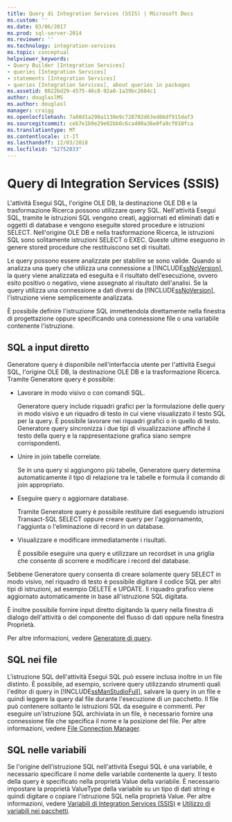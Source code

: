 ```yaml
---
title: Query di Integration Services (SSIS) | Microsoft Docs
ms.custom: ''
ms.date: 03/06/2017
ms.prod: sql-server-2014
ms.reviewer: ''
ms.technology: integration-services
ms.topic: conceptual
helpviewer_keywords:
- Query Builder [Integration Services]
- queries [Integration Services]
- statements [Integration Services]
- queries [Integration Services], about queries in packages
ms.assetid: 8822bd29-4575-46c8-92a0-1a39bc2604c1
author: douglaslMS
ms.author: douglasl
manager: craigg
ms.openlocfilehash: 7a08d1a290a1130e9c728702d63ed86df915daf3
ms.sourcegitcommit: ceb7e1b9e29e02bb0c6ca400a36e0fa9cf010fca
ms.translationtype: MT
ms.contentlocale: it-IT
ms.lasthandoff: 12/03/2018
ms.locfileid: "52752033"
---
```

# <a name="integration-services-ssis-queries"></a>Query di Integration Services (SSIS)
  L'attività Esegui SQL, l'origine OLE DB, la destinazione OLE DB e la trasformazione Ricerca possono utilizzare query SQL. Nell'attività Esegui SQL, tramite le istruzioni SQL vengono creati, aggiornati ed eliminati dati e oggetti di database e vengono eseguite stored procedure e istruzioni SELECT. Nell'origine OLE DB e nella trasformazione Ricerca, le istruzioni SQL sono solitamente istruzioni SELECT o EXEC. Queste ultime eseguono in genere stored procedure che restituiscono set di risultati.  
  
 Le query possono essere analizzate per stabilire se sono valide. Quando si analizza una query che utilizza una connessione a [!INCLUDE[ssNoVersion](../includes/ssnoversion-md.md)], la query viene analizzata ed eseguita e il risultato dell'esecuzione, ovvero esito positivo o negativo, viene assegnato al risultato dell'analisi. Se la query utilizza una connessione a dati diversi da [!INCLUDE[ssNoVersion](../includes/ssnoversion-md.md)], l'istruzione viene semplicemente analizzata.  
  
 È possibile definire l'istruzione SQL immettendola direttamente nella finestra di progettazione oppure specificando una connessione file o una variabile contenente l'istruzione.  
  
## <a name="direct-input-sql"></a>SQL a input diretto  
 Generatore query è disponibile nell'interfaccia utente per l'attività Esegui SQL, l'origine OLE DB, la destinazione OLE DB e la trasformazione Ricerca. Tramite Generatore query è possibile:  
  
-   Lavorare in modo visivo o con comandi SQL.  
  
     Generatore query include riquadri grafici per la formulazione delle query in modo visivo e un riquadro di testo in cui viene visualizzato il testo SQL per la query. È possibile lavorare nei riquadri grafici o in quello di testo. Generatore query sincronizza i due tipi di visualizzazione affinché il testo della query e la rappresentazione grafica siano sempre corrispondenti.  
  
-   Unire in join tabelle correlate.  
  
     Se in una query si aggiungono più tabelle, Generatore query determina automaticamente il tipo di relazione tra le tabelle e formula il comando di join appropriato.  
  
-   Eseguire query o aggiornare database.  
  
     Tramite Generatore query è possibile restituire dati eseguendo istruzioni Transact-SQL SELECT oppure creare query per l'aggiornamento, l'aggiunta o l'eliminazione di record in un database.  
  
-   Visualizzare e modificare immediatamente i risultati.  
  
     È possibile eseguire una query e utilizzare un recordset in una griglia che consente di scorrere e modificare i record del database.  
  
 Sebbene Generatore query consenta di creare solamente query SELECT in modo visivo, nel riquadro di testo è possibile digitare il codice SQL per altri tipi di istruzioni, ad esempio DELETE e UPDATE. Il riquadro grafico viene aggiornato automaticamente in base all'istruzione SQL digitata.  
  
 È inoltre possibile fornire input diretto digitando la query nella finestra di dialogo dell'attività o del componente del flusso di dati oppure nella finestra Proprietà.  
  
 Per altre informazioni, vedere [Generatore di query](../../2014/integration-services/query-builder.md).  
  
## <a name="sql-in-files"></a>SQL nei file  
 L'istruzione SQL dell'attività Esegui SQL può essere inclusa inoltre in un file distinto. È possibile, ad esempio, scrivere query utilizzando strumenti quali l'editor di query in [!INCLUDE[ssManStudioFull](../includes/ssmanstudiofull-md.md)], salvare la query in un file e quindi leggere la query dal file durante l'esecuzione di un pacchetto. Il file può contenere soltanto le istruzioni SQL da eseguire e commenti. Per eseguire un'istruzione SQL archiviata in un file, è necessario fornire una connessione file che specifica il nome e la posizione del file. Per altre informazioni, vedere [File Connection Manager](connection-manager/file-connection-manager.md).  
  
## <a name="sql-in-variables"></a>SQL nelle variabili  
 Se l'origine dell'istruzione SQL nell'attività Esegui SQL è una variabile, è necessario specificare il nome delle variabile contenente la query. Il testo della query è specificato nella proprietà Value della variabile. È necessario impostare la proprietà ValueType della variabile su un tipo di dati string e quindi digitare o copiare l'istruzione SQL nella proprietà Value. Per altre informazioni, vedere [Variabili di Integration Services &#40;SSIS&#41;](integration-services-ssis-variables.md) e [Utilizzo di variabili nei pacchetti](../../2014/integration-services/use-variables-in-packages.md).  
  
  
